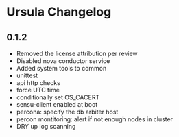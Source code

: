 # Ursula Changelog

## 0.1.2
- Removed the license attribution per review
- Disabled nova conductor service
- Added system tools to common
- unittest
- api http checks
- force UTC time
- conditionally set OS_CACERT
- sensu-client enabled at boot
- percona: specify the db arbiter host
- percon montitoring: alert if not enough nodes in cluster
- DRY up log scanning
